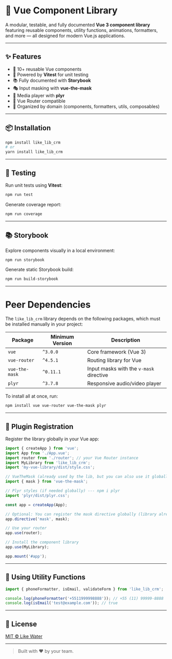 # 🌟 Vue Component Library

A modular, testable, and fully documented **Vue 3 component library** featuring reusable components, utility functions, animations, formatters, and more — all designed for modern Vue.js applications.

---

## ✨ Features

- 🎨 10+ reusable Vue components
- 🧪 Powered by **Vitest** for unit testing
- 📚 Fully documented with **Storybook**
- 🎭 Input masking with **vue-the-mask**
- 🎥 Media player with **plyr**
- 🧭 Vue Router compatible
- 📁 Organized by domain (components, formatters, utils, composables)

---

## 📦 Installation

```bash
npm install like_lib_crm
# or
yarn install like_lib_crm
```

---

## 🧪 Testing

Run unit tests using **Vitest**:

```bash
npm run test
```

Generate coverage report:

```bash
npm run coverage
```

---

## 📚 Storybook

Explore components visually in a local environment:

```bash
npm run storybook
```

Generate static Storybook build:

```bash
npm run build-storybook
```

---

# Peer Dependencies

The `like_lib_crm` library depends on the following packages, which must be installed manually in your project:

| Package         | Minimum Version | Description                                    |
|-----------------|-----------------|------------------------------------------------|
| `vue`           | `^3.0.0`       | Core framework (Vue 3)                         |
| `vue-router`    | `^4.5.1`       | Routing library for Vue                        |
| `vue-the-mask`  | `^0.11.1`      | Input masks with the `v-mask` directive       |
| `plyr`          | `^3.7.8`       | Responsive audio/video player                  |

To install all at once, run:

```bash
npm install vue vue-router vue-the-mask plyr
```

---

## 🔌 Plugin Registration

Register the library globally in your Vue app:

```js
import { createApp } from 'vue';
import App from './App.vue';
import router from './router'; // your Vue Router instance
import MyLibrary from 'like_lib_crm';
import 'my-vue-library/dist/style.css';

// VueTheMask (already used by the lib, but you can also use it globally if needed)
import { mask } from 'vue-the-mask';

// Plyr styles (if needed globally) --- npm i plyr
import 'plyr/dist/plyr.css';

const app = createApp(App);

// Optional: You can register the mask directive globally (library already does internally)
app.directive('mask', mask);

// Use your router
app.use(router);

// Install the component library
app.use(MyLibrary);

app.mount('#app');
```
---

## 🧠 Using Utility Functions

```js
import { phoneFormatter, isEmail, validateForm } from 'like_lib_crm';

console.log(phoneFormatter('+5511999998888')); // +55 (11) 99999-8888
console.log(isEmail('test@example.com')); // true

```
---
## 📄 License

[MIT © Like Water](./LICENSE)

---

> Built with ❤️ by your team.
